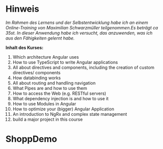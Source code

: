# Hinweis
*Im Rahmen des Lernens und der Selbstentwicklung habe ich an einem Online-Training von Maximilian Schwarzmüller teilgenommen.Es beträgt ca 35st. In dieser Anwendung habe ich versucht, das anzuwenden, was ich aus den Fähigkeiten gelernt habe.*


**Inhalt des Kurses:**
  1. Which architecture Angular uses
  2. How to use TypeScript to write Angular applications
  3. All about directives and components, including the creation of custom directives/ components
  4. How databinding works
  5. All about routing and handling navigation
  6. What Pipes are and how to use them
  7. How to access the Web (e.g. RESTful servers)
  8. What dependency injection is and how to use it
  9. How to use Modules in Angular
  10. How to optimize your (bigger) Angular Application
  11. An introduction to NgRx and complex state management
  12. build a major project in this course 

# ShoppDemo
